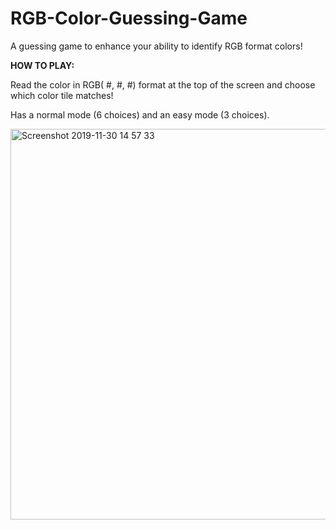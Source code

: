# RGB-Color-Guessing-Game

A guessing game to enhance your ability to identify RGB format colors!

<strong>HOW TO PLAY:</strong>

Read the color in RGB( #, #, #) format at the top of the screen and choose which color tile matches!

Has a normal mode (6 choices) and an easy mode (3 choices).

<img width="625" alt="Screenshot 2019-11-30 14 57 33" src="https://user-images.githubusercontent.com/52295078/69906509-d3012d00-1381-11ea-9bb5-2be6a9e85d4e.png">
